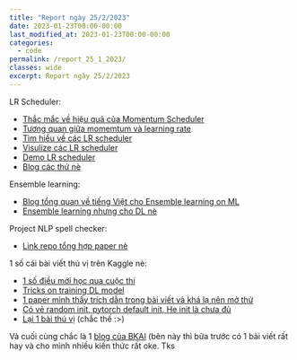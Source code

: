```yaml
---
title: "Report ngày 25/2/2023"
date: 2023-01-23T00:00-00:00
last_modified_at: 2023-01-23T00:00-00:00
categories:
  - code
permalink: /report_25_1_2023/
classes: wide
excerpt: Report ngày 25/2/2023
---
```

LR Scheduler:
- [Thắc mắc về hiệu quả của Momentum Scheduler](https://stats.stackexchange.com/questions/599172/is-there-any-advantage-from-using-momentum-schedulers-in-training-models-using-s)
- [Tương quan giữa momemtum và learning rate](https://arxiv.org/pdf/2006.04751.pdf)
- [Tìm hiểu về các LR scheduler](https://pytorch.org/docs/stable/optim.html)
- [Visulize các LR scheduler](https://github.com/Jako-K/schedulerplotter)
- [Demo LR scheduler](https://www.kaggle.com/code/isbhargav/guide-to-pytorch-learning-rate-scheduling)
- [Blog các thứ nè](https://www.deeplearningwizard.com/deep_learning/boosting_models_pytorch/lr_scheduling/)

Ensemble learning:
- [Blog tổng quan về tiếng Việt cho Ensemble learning on ML](https://ai-blog.bappartners.com/page/2/)
- [Ensemble learning nhưng cho DL nè](https://arxiv.org/pdf/2104.02395.pdf)

Project NLP spell checker:
- [Link repo tổng hợp paper nè](https://github.com/undertheseanlp/NLP-Vietnamese-progress/blob/master/tasks/spelling_correction.md)

1 số cái bài viết thú vị trên Kaggle nè:
- [1 số điều mới học qua cuộc thi](https://www.kaggle.com/competitions/lish-moa/discussion/200716)
- [Tricks on training DL model](https://www.kaggle.com/competitions/google-universal-image-embedding/discussion/353282)
- [1 paper mình thấy trích dẫn trong bài viết và khá lạ nên mở thử](https://arxiv.org/abs/2003.10580)
- [Có vẻ random init, pytorch default init, He init là chưa đủ](https://arxiv.org/abs/1511.06422v7)
- [Lại 1 bài thú vị](https://www.kaggle.com/competitions/google-universal-image-embedding/discussion/339554) (chắc thế :>)

Và cuối cùng chắc là 1 [blog của BKAI](https://bkai.ai/ai-tech-blogs/) (bên này thì bữa trước có 1 bài viết rất hay và cho mình nhiều kiến thức rất oke. 
Tks
